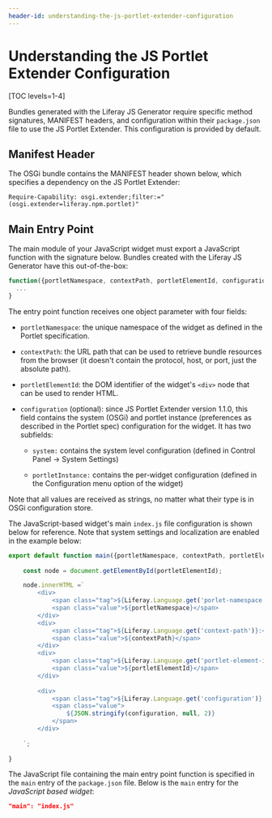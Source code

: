 ```yaml
---
header-id: understanding-the-js-portlet-extender-configuration
---
```


# Understanding the JS Portlet Extender Configuration

[TOC levels=1-4]

Bundles generated with the Liferay JS Generator require specific method 
signatures, MANIFEST headers, and configuration within their `package.json` 
file to use the JS Portlet Extender. This configuration is provided by default. 

## Manifest Header

The OSGi bundle contains the MANIFEST header shown below, which 
specifies a dependency on the JS Portlet Extender:

```properties
Require-Capability: osgi.extender;filter:="(osgi.extender=liferay.npm.portlet)"
```

## Main Entry Point

The main module of your JavaScript widget must export a JavaScript function 
with the signature below. Bundles created with the Liferay JS Generator have 
this out-of-the-box:

```javascript
function({portletNamespace, contextPath, portletElementId, configuration}) {
  ...
}
```

The entry point function receives one object parameter with four fields:

- `portletNamespace`: the unique namespace of the widget as defined in the
  Portlet specification. 
- `contextPath`: the URL path that can be used to retrieve bundle resources from
  the browser (it doesn't contain the protocol, host, or port, just the absolute
  path). 
- `portletElementId`: the DOM identifier of the widget's `<div>` node that can
  be used to render HTML. 
- `configuration` (optional): since JS Portlet Extender version 1.1.0, this
  field contains the system (OSGi) and portlet instance (preferences as
  described in the Portlet spec) configuration for the widget. It has two
  subfields: 

  - `system:` contains the system level configuration (defined in Control 
    Panel &rarr; System Settings)
 
  - `portletInstance:` contains the per-widget configuration (defined in the 
    Configuration menu option of the widget)

Note that all values are received as strings, no matter what their type is in 
OSGi configuration store. 

The JavaScript-based widget's main `index.js` file configuration is shown 
below for reference. Note that system settings and localization are enabled in 
the example below:

```javascript
export default function main({portletNamespace, contextPath, portletElementId, configuration}) {
    
    const node = document.getElementById(portletElementId);

    node.innerHTML =`
        <div>
            <span class="tag">${Liferay.Language.get('porlet-namespace')}:</span>
            <span class="value">${portletNamespace}</span>
        </div>
        <div>
            <span class="tag">${Liferay.Language.get('context-path')}:</span>
            <span class="value">${contextPath}</span>
        </div>
        <div>
            <span class="tag">${Liferay.Language.get('portlet-element-id')}:</span>
            <span class="value">${portletElementId}</span>
        </div>
        
        <div>
            <span class="tag">${Liferay.Language.get('configuration')}:</span>
            <span class="value">
                ${JSON.stringify(configuration, null, 2)}
            </span>
        </div>
        
    `;
    
}
```

The JavaScript file containing the main entry point function is specified in the 
`main` entry of the `package.json` file. Below is the `main` entry for the 
*JavaScript based widget*:

```json    
"main": "index.js"
```
